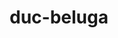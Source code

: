 ---
title: duc-beluga
github: https://github.com/duc-beluga
mode: dark
transition: 3s
archetype:
  - Little Bit of Everything
---